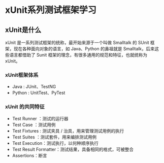 # xUnit系列测试框架学习

## xUnit是什么
xUnit 是一系列测试框架的统称，最开始来源于一个叫做 Smalltalk 的 SUnit 框架，现在各种面向对象的语言，如 Java、Python 的鼻祖就是 Smalltalk，后来这些语言都借助了 Sunit 框架的理念，有很多通用的规范和特征，也就统称为 xUnit。

### xUnit框架体系
- Java : JUnit、TestNG
- Python : UnitTest、PyTest

### xUnit 的共同特征
- Test Runner ：测试的运行器
- Test Case ：测试用例
- Test Fixtures : 测试夹具 / 治具，用来管理测试用例的执行
- Test Suites ：测试套件，用来编排测试用例
- Test Execution：测试执行，以何种顺序执行
- Test Result Formatter：测试结果，具备相同的格式，可被整合
- Assertions：断言